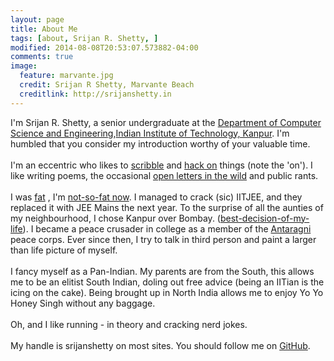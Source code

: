 ```yaml
---
layout: page
title: About Me
tags: [about, Srijan R. Shetty, ]
modified: 2014-08-08T20:53:07.573882-04:00
comments: true
image:
  feature: marvante.jpg
  credit: Srijan R Shetty, Marvante Beach
  creditlink: http://srijanshetty.in
---
```


I'm Srijan R. Shetty, a senior undergraduate at the <a href="http://cse.iitk.ac.in">Department of Computer
Science and Engineering</a>,<a href="http://iitk.ac.in">Indian Institute of Technology, Kanpur</a>. I'm humbled
that you consider my introduction worthy of your valuable time.<br/><br/>
I'm an eccentric who likes to <a href="#">scribble</a> and <a href="https://github.com/srijanshety">hack on</a> things
(note the 'on'). I like writing poems, the occasional <a href="https://srijanshetty.quora.com/Open-letter-to-the-Senators">
open letters in the wild</a> and public rants.<br/><br/>
I was <a href="https://www.facebook.com/photo.php?fbid=464046796623&set=t.100000238480290&type=3&theater">fat</a>
, I'm <a href="https://www.facebook.com/photo.php?fbid=446458752038737&set=a.152928964725052.29764.100000238480290&type=1&theater">not-so-fat now</a>. I managed to crack (sic) IITJEE, and they replaced it with JEE Mains the next year. To the surprise of all the aunties of my neighbourhood, I chose Kanpur over Bombay.
(<a href="https://srijanshetty.quora.com/Why-IIT-Kanpur">best-decision-of-my-life</a>).
I became a peace crusader in college as a member of the <a href="http://antaragni.org">Antaragni</a> peace corps.
Ever since then, I try to talk in third person and paint a larger than life picture of myself. <br/><br/>
I fancy myself as a Pan-Indian. My parents are from the South, this allows me to be an elitist South Indian,
doling out free advice (being an IITian is the icing on the cake). Being brought up in North India allows me
to enjoy Yo Yo Honey Singh without any baggage.<br/><br/>
Oh, and I like running - in theory and cracking nerd jokes.<br/><br/>
My handle is srijanshetty on most sites. You should follow me on <a href="https://github.com/srijanshetty">GitHub</a>.<br/><br/>

